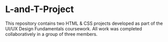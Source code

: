 # L-and-T-Project
This repository contains two HTML &amp; CSS projects developed as part of the UI/UX Design Fundamentals coursework. All work was completed collaboratively in a group of three members. 
